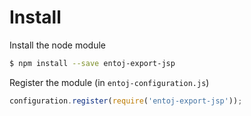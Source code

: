 # Install

Install the node module
```bash
$ npm install --save entoj-export-jsp
```

Register the module (in `entoj-configuration.js`)
```js
configuration.register(require('entoj-export-jsp'));
```
